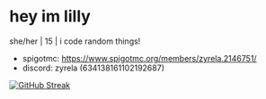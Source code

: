 # hey im lilly


she/her  |  15  | i code random things!

 - spigotmc: https://www.spigotmc.org/members/zyrela.2146751/
 - discord: zyrela (634138161102192687)

 [![GitHub Streak](https://streak-stats.demolab.com/?user=zyrela&theme=dark)](https://git.io/streak-stats)
